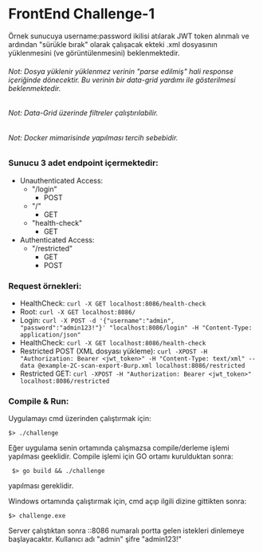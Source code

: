 # FrontEnd Challenge-1

Örnek sunucuya username:password ikilisi atılarak JWT token alınmalı ve ardından
"sürükle bırak" olarak çalışacak ekteki .xml dosyasının yüklenmesini (ve görüntülenmesini)
beklenmektedir.

###### Not: Dosya yüklenir yüklenmez verinin "parse edilmiş" hali response içeriğinde dönecektir. Bu verinin bir data-grid yardımı ile gösterilmesi beklenmektedir.
###### Not: Data-Grid üzerinde filtreler çalıştırılabilir.
###### Not: Docker mimarisinde yapılması tercih sebebidir.

### Sunucu 3 adet endpoint içermektedir:
  * Unauthenticated Access:
    - "/login"
      - POST
    - "/"
      - GET
    - "health-check"
      - GET
  * Authenticated Access:
    - "/restricted"
      - GET
      - POST

### Request örnekleri:
* HealthCheck:
 `curl -X GET localhost:8086/health-check`
* Root:
 `curl -X GET localhost:8086/`
* Login:
 `curl -X POST -d '{"username":"admin", "password":"admin123!"}' "localhost:8086/login" -H "Content-Type: application/json"`
* HealthCheck:
 `curl -X GET localhost:8086/health-check`
* Restricted POST (XML dosyası yükleme):
 `curl -XPOST -H "Authorization: Bearer <jwt_token>" -H "Content-Type: text/xml" --data @example-2C-scan-export-Burp.xml localhost:8086/restricted`
* Restricted GET:
 `curl -XPOST -H "Authorization: Bearer <jwt_token>" localhost:8086/restricted`


### Compile & Run:
Uygulamayı cmd üzerinden çalıştırmak için:
 
   `$> ./challenge`

Eğer uygulama senin ortamında çalışmazsa compile/derleme işlemi yapılması geeklidir. Compile işlemi için GO ortamı kurulduktan sonra:

     $> go build && ./challenge

yapılması gereklidir.

Windows ortamında çalıştırmak için, cmd açıp ilgili dizine gittikten sonra:
   
   `$> challenge.exe` 
   
Server çalıştıktan sonra ::8086 numaralı portta gelen istekleri dinlemeye başlayacaktır.
Kullanıcı adı "admin" şifre "admin123!"


